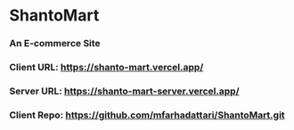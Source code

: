 # ShantoMart
### An E-commerce Site
### Client URL: https://shanto-mart.vercel.app/
### Server URL: https://shanto-mart-server.vercel.app/
### Client Repo: https://github.com/mfarhadattari/ShantoMart.git
